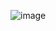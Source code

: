 ![image](https://user-images.githubusercontent.com/113804525/196009061-1bf5652e-3352-43b7-a62e-0026813a13a1.png)
